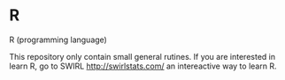 # R
R (programming language)

This repository only contain small general rutines. If you are interested in learn R, go to SWIRL http://swirlstats.com/ an intereactive way to learn R.


